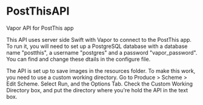 # PostThisAPI
Vapor API for PostThis app

This API uses server side Swift with Vapor to connect to the PostThis app. To run it, you will need to set up a PostgreSQL database with a database name "postthis", a username "postgres" and a password "vapor_password". You can find and change these dtails in the configure file.

The API is set up to save images in the resources folder. To make this work, you need to use a custom working directory. Go to Produce > Scheme > Edit Scheme. Select Run, and the Options Tab. Check the Custom Working Directory box, and put the directory where you're hold the API in the text box.
